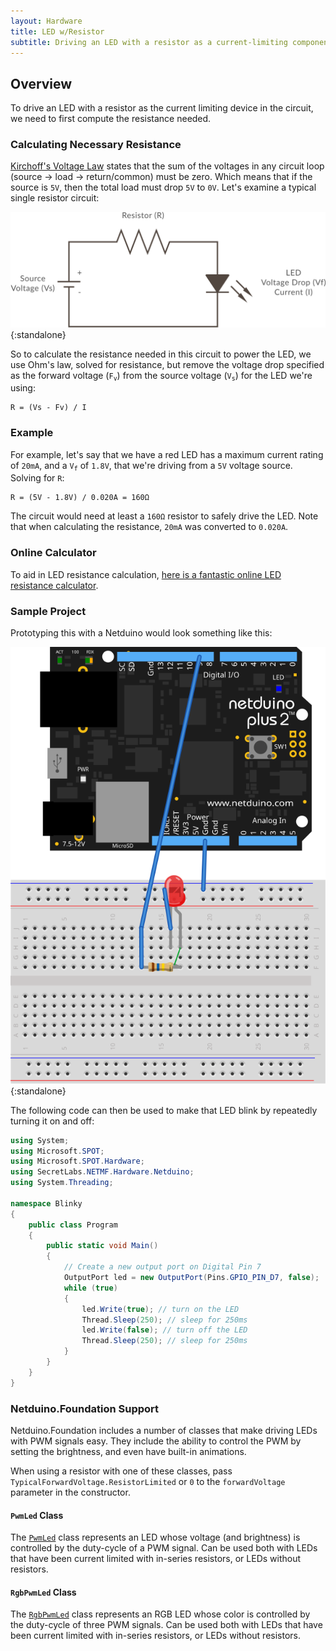 ```yaml
---
layout: Hardware
title: LED w/Resistor
subtitle: Driving an LED with a resistor as a current-limiting component.
---
```


## Overview

To drive an LED with a resistor as the current limiting device in the circuit, we need to first compute the resistance needed.

### Calculating Necessary Resistance

[Kirchoff's Voltage Law](https://en.wikipedia.org/wiki/Kirchhoff%27s_circuit_laws#Kirchhoff.27s_voltage_law_.28KVL.29) states that the sum of the voltages in any circuit loop (source -> load -> return/common) must be zero. Which means that if the source is `5V`, then the total load must drop `5V` to `0V`. Let's examine a typical single resistor circuit:

![](LED_Resistor_Circuit.svg){:standalone}

So to calculate the resistance needed in this circuit to power the LED, we use Ohm's law, solved for resistance, but remove the voltage drop specified as the forward voltage (`F`<sub>`v`</sub>) from the source voltage (`V`<sub>`s`</sub>) for the LED we're using:

```
R = (Vs - Fv) / I
```

### Example

For example, let's say that we have a red LED has a maximum current rating of `20mA`, and a `V`<sub>`f`</sub> of `1.8V`, that we're driving from a `5V` voltage source. Solving for `R`:

```
R = (5V - 1.8V) / 0.020A = 160Ω

```

The circuit would need at least a `160Ω` resistor to safely drive the LED. Note that when calculating the resistance, `20mA` was converted to `0.020A`.

### Online Calculator

To aid in LED resistance calculation, [here is a fantastic online LED resistance calculator](http://www.ohmslawcalculator.com/led-resistor-calculator).


### Sample Project

Prototyping this with a Netduino would look something like this:

![](LED_Circuit_bb.svg){:standalone}

The following code can then be used to make that LED blink by repeatedly turning it on and off:

```csharp
using System;
using Microsoft.SPOT;
using Microsoft.SPOT.Hardware;
using SecretLabs.NETMF.Hardware.Netduino;
using System.Threading;

namespace Blinky
{
	public class Program
	{
		public static void Main()
		{
			// Create a new output port on Digital Pin 7
			OutputPort led = new OutputPort(Pins.GPIO_PIN_D7, false);
			while (true)
			{
				led.Write(true); // turn on the LED
				Thread.Sleep(250); // sleep for 250ms
				led.Write(false); // turn off the LED
				Thread.Sleep(250); // sleep for 250ms
			}
		}
	}
}
```

### Netduino.Foundation Support

Netduino.Foundation includes a number of classes that make driving LEDs with PWM signals easy. They include the ability to control the PWM by setting the brightness, and even have built-in animations.

When using a resistor with one of these classes, pass `TypicalForwardVoltage.ResistorLimited` or `0` to the `forwardVoltage` parameter in the constructor.

#### `PwmLed` Class

The [`PwmLed`](http://netduino.foundation/API/LEDs/PwmLed/) class represents an LED whose voltage (and brightness) is controlled by the duty-cycle of a PWM signal. Can be used both with LEDs that have been current limited with in-series resistors, or LEDs without resistors.

#### `RgbPwmLed` Class

The [`RgbPwmLed`](http://netduino.foundation/API/LEDs/RgbPwmLed/) class represents an RGB LED whose color is controlled by the duty-cycle of three PWM signals. Can be used both with LEDs that have been current limited with in-series resistors, or LEDs without resistors.
